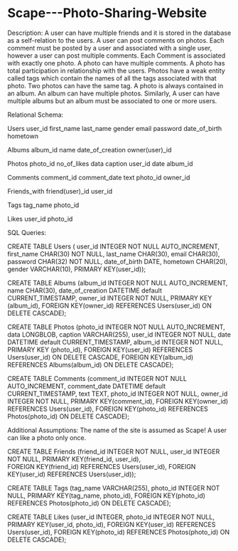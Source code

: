 # Scape---Photo-Sharing-Website

Description:
A user can have multiple friends and it is stored in the database as a self-relation to the users. A user can post comments on photos. Each comment must be posted by a user and associated with a single user, however a user can post multiple comments. Each Comment is associated with exactly one photo. A photo can have multiple comments. A photo has total participation in relationship with the users. Photos have a weak entity called tags which contain the names of all the tags associated with that photo. Two photos can have the same tag.  A photo is always contained in an album. An album can have multiple photos. Similarly, A user can have multiple albums but an album must be associated to one or more users. 

Relational Schema:

Users
user_id	first_name	last_name	gender	email 	password	date_of_birth	hometown

Albums
album_id	name	date_of_creation	owner(user)_id

Photos
photo_id	no_of_likes	data	caption	user_id	date	album_id

Comments
comment_id	comment_date	text	photo_id	owner_id

Friends_with
friend(user)_id	user_id

Tags
tag_name	photo_id


Likes
user_id	photo_id




SQL Queries:

CREATE TABLE Users
( user_id INTEGER NOT NULL AUTO_INCREMENT,
first_name CHAR(30) NOT NULL,
last_name CHAR(30),
email CHAR(30),
password CHAR(32) NOT NULL,
date_of_birth DATE,
hometown CHAR(20),
gender VARCHAR(10),
PRIMARY KEY(user_id));

CREATE TABLE Albums
(album_id INTEGER NOT NULL AUTO_INCREMENT,
name CHAR(30),
date_of_creation DATETIME default CURRENT_TIMESTAMP,
owner_id INTEGER NOT NULL,
PRIMARY KEY (album_id),
FOREIGN KEY(owner_id) REFERENCES Users(user_id) ON DELETE CASCADE);

CREATE TABLE Photos
(photo_id INTEGER NOT NULL AUTO_INCREMENT,
data LONGBLOB,
caption VARCHAR(255),
user_id INTEGER NOT NULL,
date DATETIME default CURRENT_TIMESTAMP,
album_id INTEGER NOT NULL,
PRIMARY KEY (photo_id),
FOREIGN KEY(user_id) REFERENCES Users(user_id) ON DELETE CASCADE,
FOREIGN KEY(album_id) REFERENCES Albums(album_id) ON DELETE CASCADE);

CREATE TABLE Comments
(comment_id INTEGER NOT NULL AUTO_INCREMENT,
comment_date DATETIME default CURRENT_TIMESTAMP,
text TEXT,
photo_id INTEGER NOT NULL,
owner_id INTEGER NOT NULL,
PRIMARY KEY(comment_id),
FOREIGN KEY(owner_id) REFERENCES Users(user_id),
FOREIGN KEY(photo_id) REFERENCES Photos(photo_id) ON DELETE CASCADE);

Additional Assumptions:
The name of the site is assumed as Scape! A user can like a photo only once.


CREATE TABLE Friends
(friend_id INTEGER NOT NULL,
user_id INTEGER NOT NULL,
PRIMARY KEY(friend_id, user_id),	
FOREIGN KEY(friend_id) REFERENCES Users(user_id),
FOREIGN KEY(user_id) REFERENCES Users(user_id)); 

CREATE TABLE Tags
(tag_name VARCHAR(255),
photo_id INTEGER NOT NULL,
PRIMARY KEY(tag_name, photo_id),
 FOREIGN KEY(photo_id) REFERENCES Photos(photo_id) 
ON DELETE CASCADE);

CREATE TABLE Likes
(user_id INTEGER,
photo_id INTEGER NOT NULL,
PRIMARY KEY(user_id, photo_id),
 FOREIGN KEY(user_id) REFERENCES Users(user_id),
FOREIGN KEY(photo_id) REFERENCES Photos(photo_id) ON DELETE CASCADE);
